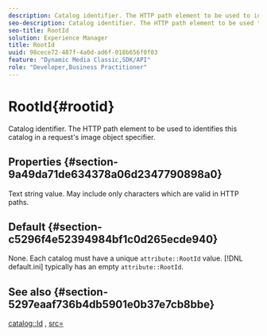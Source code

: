```yaml
---
description: Catalog identifier. The HTTP path element to be used to identifies this catalog in a request's image object specifier.
seo-description: Catalog identifier. The HTTP path element to be used to identifies this catalog in a request's image object specifier.
seo-title: RootId
solution: Experience Manager
title: RootId
uuid: 98cece72-487f-4a0d-ad6f-018b656f0f03
feature: "Dynamic Media Classic,SDK/API"
role: "Developer,Business Practitioner"
---
```


# RootId{#rootid}

Catalog identifier. The HTTP path element to be used to identifies this catalog in a request's image object specifier.

## Properties {#section-9a49da71de634378a06d2347790898a0}

Text string value. May include only characters which are valid in HTTP paths.

## Default {#section-c5296f4e52394984bf1c0d265ecde940}

None. Each catalog must have a unique `attribute::RootId` value. [!DNL default.ini] typically has an empty `attribute::RootId`.

## See also {#section-5297eaaf736b4db5901e0b37e7cb8bbe}

[catalog::Id](/help/aem-is-ir-api/is-api/image-catalog/image-serving-api-ref/c-image-catalog-reference/c-image-svg-data-reference/c-image-data-reference/r-id-cat.md) , [src=](../../../../../is-api/http-ref/image-serving-api-ref/c-http-protocol-reference/c-command-reference/r-src.md#reference-f6506637778c4c69bf106a7924a91ab1) 
